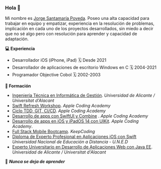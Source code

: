 ### Hola 👋

Mi nombre es [Jorge Santamaría Poveda](https://www.linkedin.com/in/jorgesantamariap/).
Poseo una alta capacidad para trabajar en equipo y empatizar, experiencia en la resolución de problemas, implicación en cada uno de los proyectos desarrollados, sin miedo a decir que no sé algo pero con resolución para aprender y capacidad de adaptación.

**💻 Experiencia**
- Desarrollador iOS (iPhone, iPad) 🗓 Desde 2021
- Desarrollador de aplicaciones de escritorio Windows en C 🗓 2004-2021
- Programador Objective Cobol 🗓 2002-2003

**📖 Formación**
- [Ingeniería Técnica en Informática de Gestión](https://web.ua.es/es/oia/documentos/publicaciones/planes-a-extinguir/informatica-gestion.pdf). *Universidad de Alicante / Universitat d'Alacant*
- [Swift Refresh Workshop](https://acoding.academy/formaciones/swift-refresh-workshop/). *Apple Coding Academy*
- [Ciclo TDD, GIT, CI/CD](https://acoding.academy/). *Apple Coding Academy*
- [Desarrollo de apps con SwiftUI y Combine](https://acoding.academy/) . *Apple Coding Academy*
- [Desarrollo de apps en iOS y iPadOS 14 con UIKit](https://acoding.academy/). *Apple Coding Academy*.
- [Full Stack Mobile Bootcamp](https://keepcoding.io/nuestros-bootcamps/full-stack-mobile-bootcamp/). *KeepCoding*
- [Diploma de Experto Profesional en Aplicaciones iOS con Swift](https://formacionpermanente.uned.es/tp_actividad/idactividad/10849) *Universidad Nacional de Educación a Distancia - U.N.E.D*
- [Experto Universitario en Desarrollo de Aplicaciones Web con Java EE](http://expertojava.ua.es/experto/publico/2015-16/). *Universidad de Alicante / Universitat d'Alacant*

👀 ***Nunca se deja de aprender***
